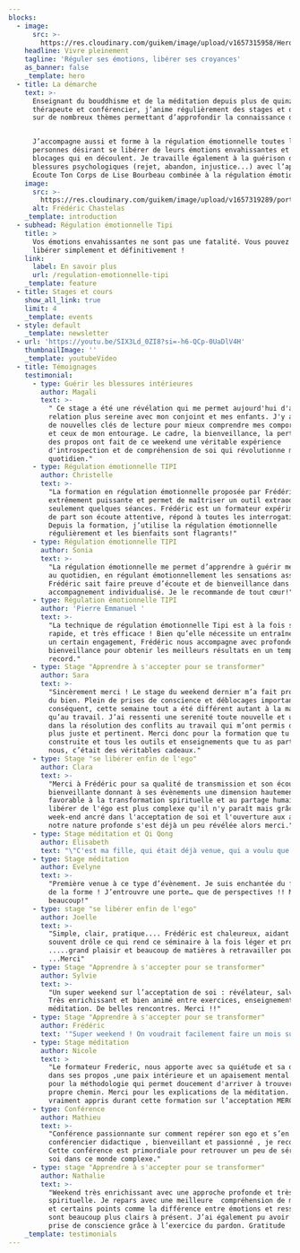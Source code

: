 ```yaml
---
blocks:
  - image:
      src: >-
        https://res.cloudinary.com/guikem/image/upload/v1657315958/Hero_k3xwov.jpg
    headline: Vivre pleinement
    tagline: 'Réguler ses émotions, libérer ses croyances'
    as_banner: false
    _template: hero
  - title: La démarche
    text: >-
      Enseignant du bouddhisme et de la méditation depuis plus de quinze ans,
      thérapeute et conférencier, j’anime régulièrement des stages et des cours
      sur de nombreux thèmes permettant d’approfondir la connaissance de soi. 


      J’accompagne aussi et forme à la régulation émotionnelle toutes les
      personnes désirant se libérer de leurs émotions envahissantes et des
      blocages qui en découlent. Je travaille également à la guérison des
      blessures psychologiques (rejet, abandon, injustice...) avec l’approche
      Écoute Ton Corps de Lise Bourbeau combinée à la régulation émotionnelle.
    image:
      src: >-
        https://res.cloudinary.com/guikem/image/upload/v1657319289/portrait-fred_v8h2mr.jpg
      alt: Frédéric Chastelas
    _template: introduction
  - subhead: Régulation émotionnelle Tipi
    title: >
      Vos émotions envahissantes ne sont pas une fatalité. Vous pouvez vous en
      libérer simplement et définitivement !
    link:
      label: En savoir plus
      url: /regulation-emotionnelle-tipi
    _template: feature
  - title: Stages et cours
    show_all_link: true
    limit: 4
    _template: events
  - style: default
    _template: newsletter
  - url: 'https://youtu.be/SIX3Ld_0ZI8?si=-h6-QCp-0UaDlV4H'
    thumbnailImage: ''
    _template: youtubeVideo
  - title: Témoignages
    testimonial:
      - type: Guérir les blessures intérieures
        author: Magali
        text: >-
          " Ce stage a été une révélation qui me permet aujourd'hui d'avoir une
          relation plus sereine avec mon conjoint et mes enfants. J'y ai trouvé
          de nouvelles clés de lecture pour mieux comprendre mes comportements
          et ceux de mon entourage. Le cadre, la bienveillance, la pertinence
          des propos ont fait de ce weekend une véritable expérience
          d'introspection et de compréhension de soi qui révolutionne mon
          quotidien."
      - type: Régulation émotionnelle TIPI
        author: Christelle
        text: >-
          "La formation en régulation émotionnelle proposée par Frédéric est
          extrêmement puissante et permet de maîtriser un outil extraodinaire en
          seulement quelques séances. Frédéric est un formateur expérimenté, qui
          de part son écoute attentive, répond à toutes les interrogations.
          Depuis la formation, j’utilise la régulation émotionnelle
          régulièrement et les bienfaits sont flagrants!"
      - type: Régulation émotionnelle TIPI
        author: Sonia
        text: >-
          "La régulation émotionnelle me permet d’apprendre à guérir mes peurs
          au quotidien, en régulant émotionnellement les sensations associées.
          Frédéric sait faire preuve d’écoute et de bienveillance dans son
          accompagnement individualisé. Je le recommande de tout cœur!"  
      - type: Régulation émotionnelle TIPI
        author: 'Pierre Emmanuel '
        text: >-
          "La technique de régulation émotionnelle Tipi est à la fois simple,
          rapide, et très efficace ! Bien qu’elle nécessite un entraînement et
          un certain engagement, Frédéric nous accompagne avec profondeur et
          bienveillance pour obtenir les meilleurs résultats en un temps
          record."
      - type: Stage "Apprendre à s'accepter pour se transformer"
        author: Sara
        text: >-
          "Sincèrement merci ! Le stage du weekend dernier m’a fait profondément
          du bien. Plein de prises de conscience et déblocages importants. Par
          conséquent, cette semaine tout a été différent autant à la maison
          qu’au travail. J’ai ressenti une serenité toute nouvelle et un recul
          dans la résolution des conflits au travail qui m’ont permis d’être
          plus juste et pertinent. Merci donc pour la formation que tu as
          construite et tous les outils et enseignements que tu as partagés avec
          nous, c’était des véritables cadeaux."
      - type: Stage "se libérer enfin de l'ego"
        author: Clara
        text: >-
          "Merci à Frédéric pour sa qualité de transmission et son écoute
          bienveillante donnant à ses évènements une dimension hautement
          favorable à la transformation spirituelle et au partage humain. Se
          libérer de l'égo est plus complexe qu'il n'y paraît mais grâce à ce
          week-end ancré dans l'acceptation de soi et l'ouverture aux autres,
          notre nature profonde s'est déjà un peu révélée alors merci."
      - type: Stage méditation et Qi Qong
        author: Elisabeth
        text: "\"C'est ma fille, qui était déjà venue, qui a voulu que je l'accompagne. Je lui ai dit d'accord mais moi je ne sais pas méditer, je vais fermer les yeux et je vais penser à tout ce qui m'attend au retour. Il y a une telle sérénité sur le site que je me suis sentie bien. Au cours des méditations, j'ai suivi ma respiration et miracle aucune pensée n'est venue la troubler. \LJ'ai adoré le QI GONG, je fais les mouvements chez moi et je médite tous les deux jours.\" "
      - type: Stage méditation
        author: Evelyne
        text: >-
          "Première venue à ce type d’évènement. Je suis enchantée du fond comme
          de la forme ! J’entrouvre une porte… que de perspectives !! Merci
          beaucoup!"
      - type: stage "se libérer enfin de l'ego"
        author: Joelle
        text: >-
          "Simple, clair, pratique.... Frédéric est chaleureux, aidant et
          souvent drôle ce qui rend ce séminaire à la fois léger et profond
          .....grand plaisir et beaucoup de matières à retravailler pour avancer
          ...Merci"
      - type: Stage "Apprendre à s'accepter pour se transformer"
        author: Sylvie
        text: >-
          "Un super weekend sur l’acceptation de soi : révélateur, salvateur.
          Très enrichissant et bien animé entre exercices, enseignements et
          méditation. De belles rencontres. Merci !!"
      - type: Stage "Apprendre à s'accepter pour se transformer"
        author: Frédéric
        text: '"Super weekend ! On voudrait facilement faire un mois sur ce sujet !"'
      - type: Stage méditation
        author: Nicole
        text: >
          "Le formateur Frederic, nous apporte avec sa quiétude et sa douceur
          dans ses propos ,une paix intérieure et un apaisement mental. Merci
          pour la méthodologie qui permet doucement d'arriver à trouver son
          propre chemin. Merci pour les explications de la méditation. J'ai
          vraiment appris durant cette formation sur l’acceptation MERCI."
      - type: Conférence
        author: Mathieu
        text: >-
          "Conférence passionnante sur comment repérer son ego et s’en défaire ,
          conférencier didactique , bienveillant et passionné , je recommande.
          Cette conférence est primordiale pour retrouver un peu de sérénité en
          soi dans ce monde complexe."
      - type: stage "Apprendre à s'accepter pour se transformer"
        author: Nathalie
        text: >-
          "Weekend très enrichissant avec une approche profonde et très
          spirituelle. Je repars avec une meilleure  compréhension de mon être
          et certains points comme la différence entre émotions et ressentis
          sont beaucoup plus clairs à présent. J’ai également pu avoir une belle
          prise de conscience grâce à l’exercice du pardon. Gratitude !"
    _template: testimonials
---
```


